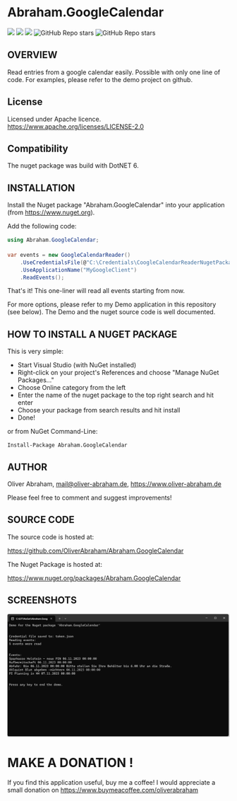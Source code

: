 # Abraham.GoogleCalendar

![](https://img.shields.io/github/downloads/oliverabraham/Abraham.GoogleCalendar/total) ![](https://img.shields.io/github/license/oliverabraham/Abraham.GoogleCalendar) ![](https://img.shields.io/github/languages/count/oliverabraham/Abraham.GoogleCalendar) ![GitHub Repo stars](https://img.shields.io/github/stars/oliverabraham/Abraham.GoogleCalendar?label=repo%20stars) ![GitHub Repo stars](https://img.shields.io/github/stars/oliverabraham?label=user%20stars)


## OVERVIEW

Read entries from a google calendar easily.
Possible with only one line of code.
For examples, please refer to the demo project on github.


## License

Licensed under Apache licence.
https://www.apache.org/licenses/LICENSE-2.0


## Compatibility

The nuget package was build with DotNET 6.



## INSTALLATION

Install the Nuget package "Abraham.GoogleCalendar" into your application (from https://www.nuget.org).

Add the following code:
```C#
using Abraham.GoogleCalendar;

var events = new GoogleCalendarReader()
    .UseCredentialsFile(@"C:\Credentials\CoogleCalendarReaderNugetPackageDemo.json")
    .UseApplicationName("MyGoogleClient")
    .ReadEvents();
```




That's it!
This one-liner will read all events starting from now.

For more options, please refer to my Demo application in this repository (see below).
The Demo and the nuget source code is well documented.



## HOW TO INSTALL A NUGET PACKAGE
This is very simple:
- Start Visual Studio (with NuGet installed) 
- Right-click on your project's References and choose "Manage NuGet Packages..."
- Choose Online category from the left
- Enter the name of the nuget package to the top right search and hit enter
- Choose your package from search results and hit install
- Done!


or from NuGet Command-Line:

    Install-Package Abraham.GoogleCalendar





## AUTHOR

Oliver Abraham, mail@oliver-abraham.de, https://www.oliver-abraham.de

Please feel free to comment and suggest improvements!



## SOURCE CODE

The source code is hosted at:

https://github.com/OliverAbraham/Abraham.GoogleCalendar

The Nuget Package is hosted at: 

https://www.nuget.org/packages/Abraham.GoogleCalendar



## SCREENSHOTS

![](Screenshots/screenshot1.jpg)


# MAKE A DONATION !

If you find this application useful, buy me a coffee!
I would appreciate a small donation on https://www.buymeacoffee.com/oliverabraham
